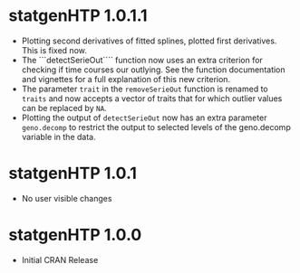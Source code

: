 # statgenHTP 1.0.1.1

* Plotting second derivatives of fitted splines, plotted first derivatives. This is fixed now. 
* The ```detectSerieOut```` function now uses an extra criterion for checking if time courses our outlying. See the function documentation and vignettes for a full explanation of this new criterion.
* The parameter ```trait``` in the ```removeSerieOut``` function is renamed to ```traits``` and now accepts a vector of traits that for which outlier values can be replaced by ```NA```.
* Plotting the output of ```detectSerieOut``` now has an extra parameter ```geno.decomp``` to restrict the output to selected levels of the geno.decomp variable in the data.

# statgenHTP 1.0.1

* No user visible changes

# statgenHTP 1.0.0

* Initial CRAN Release
